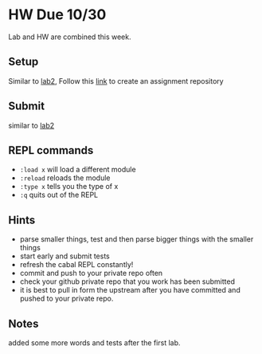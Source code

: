 # HW Due 10/30
Lab and HW are combined this week.

## Setup
Similar to [lab2](../../week2/lab2), Follow this [link](https://classroom.github.com/a/ogFzapTs) to create an assignment repository

## Submit
similar to [lab2](../../week2/lab2)

## REPL commands
 * ```:load x``` will load a different module
 * ```:reload``` reloads the module
 * ```:type x``` tells you the type of x
 * ```:q``` quits out of the REPL


## Hints
 * parse smaller things, test and then parse bigger things with the smaller things
 * start early and submit tests
 * refresh the cabal REPL constantly!
 * commit and push to your private repo often
 * check your github private repo that you work has been submitted
 * it is best to pull in form the upstream after you have committed and pushed to your private repo.

## Notes
added some more words and tests after the first lab.
   


